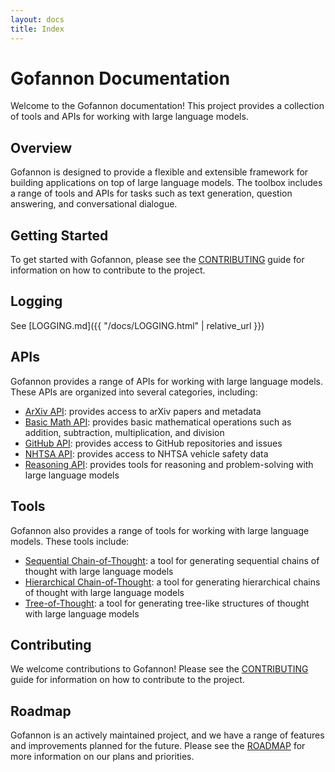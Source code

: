 ```yaml
---      
layout: docs      
title: Index      
---      
```

# Gofannon Documentation  
Welcome to the Gofannon documentation! This project provides a collection of tools and APIs for working with large language models.  
  
## Overview  
Gofannon is designed to provide a flexible and extensible framework for building applications on top of large language models. The toolbox includes a range of tools and APIs for tasks such as text generation, question answering, and conversational dialogue.  
  
## Getting Started  
To get started with Gofannon, please see the [CONTRIBUTING](../CONTRIBUTING.html) guide for information on how to contribute to the project.  

## Logging

See [LOGGING.md]({{ "/docs/LOGGING.html" | relative_url }})

## APIs  
Gofannon provides a range of APIs for working with large language models. These APIs are organized into several categories, including:  
  
* [ArXiv API](arxiv/): provides access to arXiv papers and metadata  
* [Basic Math API](basic_math/): provides basic mathematical operations such as addition, subtraction, multiplication, and division  
* [GitHub API](github/): provides access to GitHub repositories and issues  
* [NHTSA API](nhsta/): provides access to NHTSA vehicle safety data  
* [Reasoning API](reasoning/): provides tools for reasoning and problem-solving with large language models  
  
## Tools  
Gofannon also provides a range of tools for working with large language models. These tools include:  
  
* [Sequential Chain-of-Thought](reasoning/sequential_cot.html): a tool for generating sequential chains of thought with large language models  
* [Hierarchical Chain-of-Thought](reasoning/hierarchical_cot.html): a tool for generating hierarchical chains of thought with large language models  
* [Tree-of-Thought](reasoning/tree_of_thought.html): a tool for generating tree-like structures of thought with large language models  
  
## Contributing  
We welcome contributions to Gofannon! Please see the [CONTRIBUTING](../CONTRIBUTING.html) guide for information on how to contribute to the project.  
  
## Roadmap  
Gofannon is an actively maintained project, and we have a range of features and improvements planned for the future. Please see the [ROADMAP](../ROADMAP.html) for more information on our plans and priorities.  
